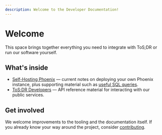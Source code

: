 ```yaml
---
description: Welcome to the Developer Documentation!
---
```


# Welcome

This space brings together everything you need to integrate with ToS;DR or run our software yourself.

## What's inside
- [Self-Hosting Phoenix](self-hosting-phoenix/README.md) — current notes on deploying your own Phoenix instance, plus supporting material such as [useful SQL queries](self-hosting-phoenix/useful-sql-queries.md).
- [ToS;DR Developers](tos-dr-developers/) — API reference material for interacting with our public services.

## Get involved
We welcome improvements to the tooling and the documentation itself. If you already know your way around the project, consider [contributing](https://github.com/tosdr).
